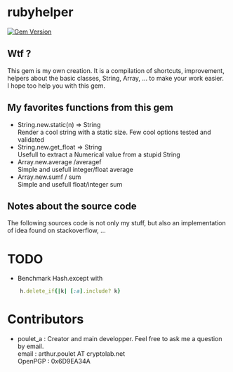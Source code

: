# rubyhelper

[![Gem Version](https://badge.fury.io/rb/rubyhelper.svg)](http://badge.fury.io/rb/rubyhelper)
  
## Wtf ?
This gem is my own creation. It is a compilation of shortcuts, improvement,
helpers about the basic classes, String, Array, ... to make your work easier.  
I hope too help you with this gem.
  
## My favorites functions from this gem
- String.new.static(n) => String  
	Render a cool string with a static size. Few cool options tested and validated
- String.new.get_float => String  
	Usefull to extract a Numerical value from a stupid String
- Array.new.average /averagef  
	Simple and usefull integer/float average
- Array.new.sumf / sum  
	Simple and usefull float/integer sum
  
## Notes about the source code
The following sources code is not only my stuff, but also an implementation of idea found on stackoverflow, ...
  
# TODO
- Benchmark Hash.except with
```ruby
	h.delete_if{|k| [:a].include? k}
```

# Contributors
- poulet_a : Creator and main developper. Feel free to ask me a question by email.  
	email   : arthur.poulet AT cryptolab.net  
	OpenPGP : 0x6D9EA34A  

